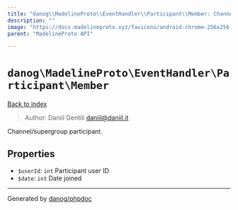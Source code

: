 ```yaml
---
title: "danog\\MadelineProto\\EventHandler\\Participant\\Member: Channel/supergroup participant."
description: ""
image: "https://docs.madelineproto.xyz/favicons/android-chrome-256x256.png"
parent: "MadelineProto API"

---
```

# `danog\MadelineProto\EventHandler\Participant\Member`
[Back to index](../../../../index.html)

> Author: Daniil Gentili <daniil@daniil.it>  
  

Channel/supergroup participant.  



## Properties
* `$userId`: `int` Participant user ID
* `$date`: `int` Date joined
---
Generated by [danog/phpdoc](https://phpdoc.daniil.it)
